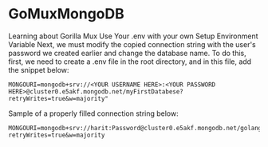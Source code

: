 # GoMuxMongoDB
Learning about Gorilla Mux 
Use Your .env with your own
Setup Environment Variable
Next, we must modify the copied connection string with the user's password we created earlier and change the database name. To do this, first, we need to create a .env file in the root directory, and in this file, add the snippet below:

```
MONGOURI=mongodb+srv://<YOUR USERNAME HERE>:<YOUR PASSWORD HERE>@cluster0.e5akf.mongodb.net/myFirstDatabese?retryWrites=true&w=majority"
```

Sample of a properly filled connection string below:

```
MONGOURI=mongodb+srv://harit:Password@cluster0.e5akf.mongodb.net/golangDB?retryWrites=true&w=majority
```